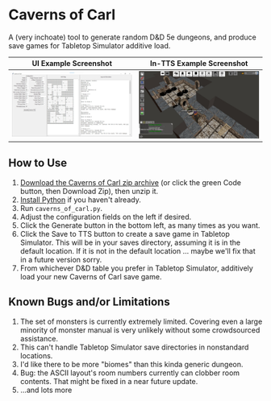 # Caverns of Carl

A (very inchoate) tool to generate random D&D 5e dungeons, and produce save games for Tabletop Simulator additive load.

UI Example Screenshot             |  In-TTS Example Screenshot
:-------------------------:|:-------------------------:
![UI Screenshot](https://raw.githubusercontent.com/khaaarl/caverns-of-carl/main/docs/screenshots/Screenshot-2024-01-09%20173040.jpg)  |  ![TTS Screenshot](https://raw.githubusercontent.com/khaaarl/caverns-of-carl/main/docs/screenshots/20240105213607_1.jpg)

## How to Use

1. [Download the Caverns of Carl zip archive](https://github.com/khaaarl/caverns-of-carl/zipball/main/) (or click the green Code button, then Download Zip), then unzip it.
2. [Install Python](https://www.python.org/downloads/) if you haven't already.
3. Run `caverns_of_carl.py`.
4. Adjust the configuration fields on the left if desired.
5. Click the Generate button in the bottom left, as many times as you want.
6. Click the Save to TTS button to create a save game in Tabletop Simulator. This will be in your saves directory, assuming it is in the default location. If it is not in the default location ... maybe we'll fix that in a future version sorry.
7. From whichever D&D table you prefer in Tabletop Simulator, additively load your new Caverns of Carl save game.

## Known Bugs and/or Limitations

1. The set of monsters is currently extremely limited. Covering even a large minority of monster manual is very unlikely without some crowdsourced assistance.
2. This can't handle Tabletop Simulator save directories in nonstandard locations.
3. I'd like there to be more "biomes" than this kinda generic dungeon.
4. Bug: the ASCII layout's room numbers currently can clobber room contents. That might be fixed in a near future update.
5. ...and lots more
